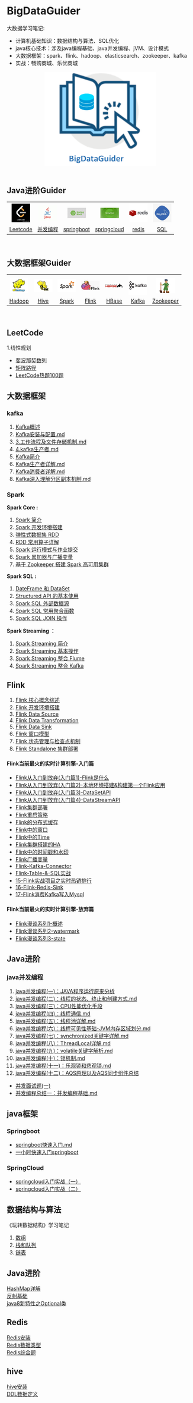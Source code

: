# BigDataGuider
大数据学习笔记: 
* 计算机基础知识：数据结构与算法、SQL优化
* java核心技术：涉及java编程基础、java并发编程、jVM、设计模式  
* 大数据框架：spark、flink、hadoop、elasticsearch、zookeeper、kafka  
* 实战：畅购商城、乐优商城
<div align="center"> <img width="300px" src="pictures/homepage/BigdataGuider.PNG"/> </div>
<br/>

## Java进阶Guider
<div align="center">
  <table align="center">
      <tr>
        <th><img width="50px" src="pictures/homepage/leetcode.jpg"></th>
        <th><img width="50px" src="pictures/homepage/java.jpg"></th>
        <th><img width="50px" src="pictures/homepage/springboot-icon.jpg"></th>
        <th><img width="50px" src="pictures/homepage/springcloud-icon.jpg"></th>
        <th><img width="50px" src="pictures/homepage/redis-icon.jpg"></th>
        <th><img width="50px" src="pictures/homepage/sql-logo.jpg"></th>
      </tr>
      <tr>
        <td align="center"><a href="#leetcode">Leetcode</a></td>
        <td align="center"><a href="#java并发编程">并发编程</a></td>
        <td align="center"><a href="#springboot">springboot</a></td>
        <td align="center"><a href="#springcloud">springcloud</a></td>
        <td align="center"><a href="#redis">redis</a></td>
        <td align="center"><a href="#sql">SQL</a></td>
      </tr>
  </table>
</div>
<br/>

## 大数据框架Guider
<table>
    <tr>
      <th><img width="50px" src="pictures/homepage/hadoop.jpg"></th>
      <th><img width="50px" src="pictures/homepage/hive.jpg"></th>
      <th><img width="50px" src="pictures/homepage/spark.jpg"></th>
      <th><img width="50px" src="pictures/homepage/flink.png"></th>
      <th><img width="50px" src="pictures/homepage/hbase.png"></th>
      <th><img width="50px" src="pictures/homepage/kafka.png"></th>
      <th><img width="50px" src="pictures/homepage/zookeeper.jpg"></th>
      <!-- <th><img width="50px" src="pictures/homepage/flume.png"></th>
      <th><img width="50px" src="pictures/homepage/sqoop.png"></th> -->
    </tr>
    <tr>
      <td align="center"><a href="#hadoop">Hadoop</a></td>
      <td align="center"><a href="#hive">Hive</a></td>
      <td align="center"><a href="#spark">Spark</a></td>
      <td align="center"><a href="#flink">Flink</a></td>
      <td align="center"><a href="#hbase">HBase</a></td>
      <td align="center"><a href="#kafka">Kafka</a></td>
      <td align="center"><a href="#zookeeper">Zookeeper</a></td>
      <!-- <td align="center"><a href="#flume">Flume</a></td>
      <td align="center"><a href="#sqoop">Sqoop</a></td> -->
    </tr>
  </table>
<br/>

## LeetCode
1.线性规划
  * [斐波那契数列](java/leetcode/线性规划/斐波那契数列.md)
  * [矩阵路径](java/leetcode/线性规划/矩阵路径.md)
  * [LeetCode热题100题](java/leetcode/leetcode热题100题.md)

## 大数据框架
### **kafka**
  1. [Kafka概述](bigdata/kafka/1.Kafka概述.md)  
  2. [Kafka安装与配置.md](bigdata/kafka/2.Kafka安装与配置.md)   
  3. [3.工作流程及文件存储机制.md](bigdata/kafka/3.工作流程及文件存储机制.md) 
  4. [4.kafka生产者.md](bigdata/kafka/4.kafka生产者.md)   
  5. [Kafka简介](bigdata/kafka/Kafka简介.md)  
  6. [Kafka生产者详解.md](bigdata/kafka/Kafka生产者详解.md)  
  7. [Kafka消费者详解.md](bigdata/kafka/Kafka消费者详解.md)  
  8. [Kafka深入理解分区副本机制.md](bigdata/kafka/Kafka深入理解分区副本机制.md)  

### 


### Spark

**Spark Core :**

1. [Spark 简介](bigdata/spark/Spark简介.md)
2. [Spark 开发环境搭建](bigdata/spark/Spark开发环境搭建.md)
4. [弹性式数据集 RDD](bigdata/spark/Spark_RDD.md)
5. [RDD 常用算子详解](bigdata/spark/Spark_Transformation和Action算子.md)
5. [Spark 运行模式与作业提交](bigdata/spark/Spark部署模式与作业提交.md)
6. [Spark 累加器与广播变量](bigdata/spark/Spark累加器与广播变量.md)
7. [基于 Zookeeper 搭建 Spark 高可用集群](bigdata/spark/installation/Spark集群环境搭建.md)

**Spark SQL :**

1. [DateFrame 和 DataSet ](bigdata/spark/SparkSQL_Dataset和DataFrame简介.md)
2. [Structured API 的基本使用](bigdata/spark/Spark_Structured_API的基本使用.md)
3. [Spark SQL 外部数据源](bigdata/spark/SparkSQL外部数据源.md)
4. [Spark SQL 常用聚合函数](bigdata/spark/SparkSQL常用聚合函数.md)
5. [Spark SQL JOIN 操作](bigdata/spark/SparkSQL联结操作.md)

**Spark Streaming ：**

1. [Spark Streaming 简介](bigdata/spark/Spark_Streaming与流处理.md)
2. [Spark Streaming 基本操作](bigdata/spark/Spark_Streaming基本操作.md)
3. [Spark Streaming 整合 Flume](bigdata/spark/Spark_Streaming整合Flume.md)
4. [Spark Streaming 整合 Kafka](bigdata/spark/Spark_Streaming整合Kafka.md)


## Flink

1. [Flink 核心概念综述](bigdata/flink/Flink核心概念综述.md)
2. [Flink 开发环境搭建](bigdata/flink/Flink开发环境搭建.md)
3. [Flink Data Source](bigdata/flink/Flink_Data_Source.md)
4. [Flink Data Transformation](bigdata/flink/Flink_Data_Transformation.md)
4. [Flink Data Sink](bigdata/flink/Flink_Data_Sink.md)
6. [Flink 窗口模型](bigdata/flink/Flink_Windows.md)
7. [Flink 状态管理与检查点机制](bigdata/flink/Flink状态管理与检查点机制.md)
8. [Flink Standalone 集群部署](bigdata/flink/installation/Flink_Standalone_Cluster.md)

#### Flink当前最火的实时计算引擎-入门篇
   * [Flink从入门到放弃(入门篇1)-Flink是什么](https://github.com/wangzhiwubigdata/God-Of-BigData/blob/master/Flink/Flink%E4%BB%8E%E5%85%A5%E9%97%A8%E5%88%B0%E6%94%BE%E5%BC%83(%E5%85%A5%E9%97%A8%E7%AF%871)-Flink%E6%98%AF%E4%BB%80%E4%B9%88%EF%BC%9F.md)
   * [Flink从入门到放弃(入门篇2)-本地环境搭建&构建第一个Flink应用](https://github.com/wangzhiwubigdata/God-Of-BigData/blob/master/Flink/Flink%E4%BB%8E%E5%85%A5%E9%97%A8%E5%88%B0%E6%94%BE%E5%BC%83(%E5%85%A5%E9%97%A8%E7%AF%872)-%E6%9C%AC%E5%9C%B0%E7%8E%AF%E5%A2%83%E6%90%AD%E5%BB%BA%26%E6%9E%84%E5%BB%BA%E7%AC%AC%E4%B8%80%E4%B8%AAFlink%E5%BA%94%E7%94%A8.md)
   * [Flink从入门到放弃(入门篇3)-DataSetAPI](https://github.com/wangzhiwubigdata/God-Of-BigData/blob/master/Flink/Flink%E4%BB%8E%E5%85%A5%E9%97%A8%E5%88%B0%E6%94%BE%E5%BC%83(%E5%85%A5%E9%97%A8%E7%AF%873)-DataSetAPI.md)
   * [Flink从入门到放弃(入门篇4)-DataStreamAPI](https://github.com/wangzhiwubigdata/God-Of-BigData/blob/master/Flink/Flink%E4%BB%8E%E5%85%A5%E9%97%A8%E5%88%B0%E6%94%BE%E5%BC%83(%E5%85%A5%E9%97%A8%E7%AF%874)-DataStreamAPI.md)
   * [Flink集群部署](https://github.com/wangzhiwubigdata/God-Of-BigData/blob/master/Flink/Flink%E9%9B%86%E7%BE%A4%E9%83%A8%E7%BD%B2.md)
   * [Flink重启策略](https://github.com/wangzhiwubigdata/God-Of-BigData/blob/master/Flink/6-Flink%E9%87%8D%E5%90%AF%E7%AD%96%E7%95%A5.md)
   * [Flink的分布式缓存](https://github.com/wangzhiwubigdata/God-Of-BigData/blob/master/Flink/7-Flink%E7%9A%84%E5%88%86%E5%B8%83%E5%BC%8F%E7%BC%93%E5%AD%98.md)
   * [Flink中的窗口](https://github.com/wangzhiwubigdata/God-Of-BigData/blob/master/Flink/8-Flink%E4%B8%AD%E7%9A%84%E7%AA%97%E5%8F%A3.md)
   * [Flink中的Time](https://github.com/wangzhiwubigdata/God-Of-BigData/blob/master/Flink/9-Flink%E4%B8%AD%E7%9A%84Time.md)
   * [Flink集群搭建的HA](https://github.com/wangzhiwubigdata/God-Of-BigData/blob/master/Flink/10-Flink%E9%9B%86%E7%BE%A4%E7%9A%84%E9%AB%98%E5%8F%AF%E7%94%A8(%E6%90%AD%E5%BB%BA%E7%AF%87%E8%A1%A5%E5%85%85).md)
   * [Flink中的时间戳和水印](https://github.com/wangzhiwubigdata/God-Of-BigData/blob/master/Flink/11-%E6%97%B6%E9%97%B4%E6%88%B3%E5%92%8C%E6%B0%B4%E5%8D%B0.md)
   * [Flink广播变量](https://github.com/wangzhiwubigdata/God-Of-BigData/blob/master/Flink/12-Broadcast%E5%B9%BF%E6%92%AD%E5%8F%98%E9%87%8F.md)
   * [Flink-Kafka-Connector](https://github.com/wangzhiwubigdata/God-Of-BigData/blob/master/Flink/13-Flink-Kafka-Connector.md)
   * [Flink-Table-&-SQL实战](https://github.com/wangzhiwubigdata/God-Of-BigData/blob/master/Flink/14-Flink-Table-%26-SQL.md)
   * [15-Flink实战项目之实时热销排行](https://github.com/wangzhiwubigdata/God-Of-BigData/blob/master/Flink/15-Flink%E5%AE%9E%E6%88%98%E9%A1%B9%E7%9B%AE%E4%B9%8B%E5%AE%9E%E6%97%B6%E7%83%AD%E9%94%80%E6%8E%92%E8%A1%8C.md)
   * [16-Flink-Redis-Sink](https://github.com/wangzhiwubigdata/God-Of-BigData/blob/master/Flink/16-Flink-Redis-Sink.md)
   * [17-Flink消费Kafka写入Mysql](https://github.com/wangzhiwubigdata/God-Of-BigData/blob/master/Flink/17-Flink%E6%B6%88%E8%B4%B9Kafka%E5%86%99%E5%85%A5Mysql.md)

#### Flink当前最火的实时计算引擎-放弃篇

   * [Flink漫谈系列1-概述](https://github.com/wangzhiwubigdata/God-Of-BigData/blob/master/Flink%E6%BC%AB%E8%B0%88%E7%B3%BB%E5%88%97/Apache-Flink%E6%BC%AB%E8%B0%88%E7%B3%BB%E5%88%97(1)-%E6%A6%82%E8%BF%B0.md)
   * [Flink漫谈系列2-watermark](https://github.com/wangzhiwubigdata/God-Of-BigData/blob/master/Flink%E6%BC%AB%E8%B0%88%E7%B3%BB%E5%88%97/Apache-Flink-%E6%BC%AB%E8%B0%88%E7%B3%BB%E5%88%97(02)-Watermark.md)
   * [Flink漫谈系列3-state](https://github.com/wangzhiwubigdata/God-Of-BigData/blob/master/Flink%E6%BC%AB%E8%B0%88%E7%B3%BB%E5%88%97/Apache-Flink-%E6%BC%AB%E8%B0%88%E7%B3%BB%E5%88%97(03)-State.md)


## Java进阶
### java并发编程

1. [java并发编程(一)：JAVA程序运行原来分析](java/Java高性能编程/高性能编程(一)：JAVA程序运行原来分析.md)  
2. [java并发编程(二)：线程的状态、终止和创建方式.md](java/Java高性能编程/高性能编程(二)：线程的状态、终止和创建方式.md)   
3. [java并发编程(三)：CPU性能优化手段](java/Java高性能编程/高性能编程(三)：CPU性能优化手段.md)  
4. [java并发编程(四)：线程通信.md](java/Java高性能编程/高性能编程(四)：线程通信.md)  
5. [java并发编程(五)：线程池详解.md](java/Java高性能编程/高性能编程(五)：线程池详解.md)  
6. [java并发编程(六)：线程可见性基础-JVM内存区域划分.md](java/Java高性能编程/高性能编程(六)：线程可见性基础-JVM内存区域划分.md)  
7. [java并发编程(七)：synchronized关键字详解.md](java/Java高性能编程/高性能编程(七)：synchronized关键字详解.md)  
8. [java并发编程(八)：ThreadLocal详解.md](java/Java高性能编程/高性能编程(八)：ThreadLocal详解.md)  
9. [java并发编程(九)：volatile关键字解析.md](java/Java高性能编程/高性能编程(九)：volatile关键字解析.md)  
10. [java并发编程(十)：锁机制.md](java/Java高性能编程/高性能编程(十)：锁机制.md)  
11. [java并发编程(十一)：乐观锁和悲观锁.md](java/Java高性能编程/高性能编程(十一)：乐观锁和悲观锁.md)  
12. [java并发编程(十二)：AQS原理以及AQS同步组件总结](java/Java高性能编程/高性能编程(十二)：AQS原理以及AQS同步组件总结.md)

* [并发面试题(一)](java/Java高性能编程/多线程面试题一.md)  
* [并发编程总结一：并发编程基础.md](java/Java高性能编程/并发编程总结一：并发编程基础.md)

## java框架 
### Springboot
* [springboot快速入门.md](java/框架/springboot/01.springboot快速入门.md)
* [一小时快速入门springboot](java/框架/springboot/进阶笔记/springboot.md)

### SpringCloud
* [springcloud入门实战（一）](java/框架/springcloud/springcloud入门实战（一）/SpringCloud.md)  
* [springcloud入门实战（二）](java/框架/springcloud/springcloud入门实战（二）/SpringCloud2.md)  


## 数据结构与算法
《玩转数据结构》学习笔记
1. [数组](java/数据结构与算法/数组.md)
2. [栈和队列](java/数据结构与算法/栈和队列.md)
3. [链表](java/数据结构与算法/链表.md)

## Java进阶
[HashMap详解](java/java进阶/HashMap详解.md)  
[反射基础](java/java进阶/java进阶之反射.md)  
[java8新特性之Optional类](java/java8新特性/Optional类.md)


## Redis
[Redis安装](bigdata/Redis/Redis安装.md)  
[Redis数据类型](bigdata/Redis/Redis数据类型.md)  
[Redis综合题](bigdata/Redis/Redis综合题.md)    

## hive
[hive安装](bigdata/hive/hive安装.md)  
[DDL数据定义](bigdata/hive/DDL数据定义.md)




